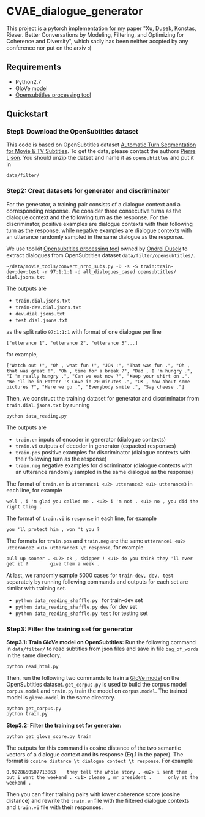 # CVAE_dialogue_generator

This project is a pytorch implementation for my paper "Xu, Dusek, Konstas, Rieser. Better Conversations by Modeling, Filtering, and Optimizing for Coherence and Diversity", which sadly has been neither accpted by any conference nor put on the arxiv :(

## Requirements
* Python2.7
* [GloVe model](https://github.com/maciejkula/glove-python)
* [Opensubtitles processing tool](https://github.com/WattSocialBot/movie_tools)

## Quickstart
### Step1: Download the OpenSubtitles dataset
This code is based on OpenSubtitles dataset [Automatic Turn Segmentation for Movie & TV Subtitles](http://www.diva-portal.org/smash/get/diva2:1034694/FULLTEXT01.pdf). To get the data, please contact the authors [Pierre Lison](https://github.com/plison). You should unzip the datset and name it as `opensubtitles` and put it in 

```
data/filter/
```

### Step2: Creat datasets for generator and discriminator
For the generator, a training pair consists of a dialogue context and a corresponding response. We consider three consecutive turns as the dialogue context and the following turn as the response. For the discriminator, positive examples are dialogue contexts with their following turn as the response, while negative examples are dialogue contexts with an utterance randomly sampled in the same dialogue as the response.

We use toolkit [Opensubtitles processing tool](https://github.com/WattSocialBot/movie_tools) owned by [Ondrej Dusek](https://github.com/tuetschek) to extract dialogues from OpenSubtitles dataset `data/filter/opensubtitles/`.

```
~/data/movie_tools/convert_nrno_subs.py -D -s -S train:train-dev:dev:test -r 97:1:1:1 -d all_dialogues_cased opensubtitles/ dial.jsons.txt
```
The outputs are 

* `train.dial.jsons.txt`
* `train-dev.dial.jsons.txt`
* `dev.dial.jsons.txt`
* `test.dial.jsons.txt`

as the split ratio `97:1:1:1` with format of one dialogue per line

```
["utterance 1", "utterance 2", "utterance 3"...]
```

for example,

```
["Watch out !", "Oh , what fun !", "JON :", "That was fun .", "Oh , that was great !", "Oh , time for a break ?", "Dad , I 'm hungry .", "I 'm really hungry .", "Can we eat now ?", "Keep your shirt on .", "We 'll be in Potter 's Cove in 20 minutes .", "OK , how about some pictures ?", "Here we go .", "Everybody smile .", "Say cheese ."]
```

Then, we construct the training dataset for generator and discriminator from `train.dial.jsons.txt` by running

```
python data_reading.py
```

The outputs are

* `train.en` inputs of encoder in generator (dialogue contexts)
* `train.vi` outputs of decoder in generator (expacted responses)
* `train.pos` positive examples for discriminator (dialogue contexts with their following turn as the response)
* `train.neg` negative examples for discriminator (dialogue contexts with an utterance randomly sampled in the same dialogue as the response)

The format of `train.en` is `utterance1 <u2> utterance2 <u1> utterance3` in each line, for example

```
well , i 'm glad you called me . <u2> i 'm not . <u1> no , you did the right thing .
```

The format of `train.vi` is `response` in each line, for example

```
you 'll protect him , won 't you ?
```

The formats for `train.pos` and `train.neg` are the same `utterance1 <u2> utterance2 <u1> utterance3 \t response`, for example

```
pull up sooner . <u2> ok , skipper ! <u1> do you think they 'll ever get it ?	     give them a week .
```

At last, we randomly sample 5000 cases for `train-dev, dev, test` separately by running following commands and outputs for each set are similar with training set.
* `python data_reading_shaffle.py ` for train-dev set
* `python data_reading_shaffle.py dev` for dev set
* `python data_reading_shaffle.py test` for testing set


### Step3: Filter the training set for generator
**Step3.1: Train GloVe model on OpenSubtitles:**
Run the following command in `data/filter/` to read subtitles from json files and save in file `bag_of_words` in the same directory.
```
python read_html.py
```
Then, run the following two commands to train a [GloVe model](https://github.com/maciejkula/glove-python) on the OpenSubtitles dataset. `get_corpus.py` is used to build the corpus model `corpus.model` and `train.py` train the model on `corpus.model`. The trained model is `glove.model` in the same directory.
```
python get_corpus.py
python train.py
```

**Step3.2: Filter the training set for generator:**

```
python get_glove_score.py train
```
The outputs for this command is cosine distance of the two semantic vectors of a dialogue context and its response (Eq.1 in the paper). The format is `cosine distance \t dialogue context \t response`. For example

```
0.9228650507713863	  they tell the whole story . <u2> i sent them , but i want the weekend . <u1> please , mr president .	    only at the weekend .
```
Then you can filter training pairs with lower coherence score (cosine distance) and rewrite the `train.en` file with the filtered dialogue contexts and `train.vi` file with their responses.
